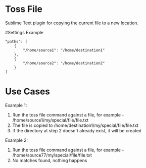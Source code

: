 # Toss File

Sublime Text plugin for copying the current file to a new location.


#Settings Example
```
"paths": [
    {
        "/home/source1": "/home/destination1"
    },
    {
        "/home/source2": "/home/destination2"
    }
]
```

# Use Cases

Example 1:
1. Run the toss file command against a file, for example - /home/source1/my/special/file/file.txt
2. The file is copied to /home/destination1/my/special/file/file.txt
3. If the directory at step 2 doesn't already exist, it will be created

Example 2:
1. Run the toss file command against a file, for example - /home/source77/my/special/file/file.txt
2. No matches found, nothing happens
